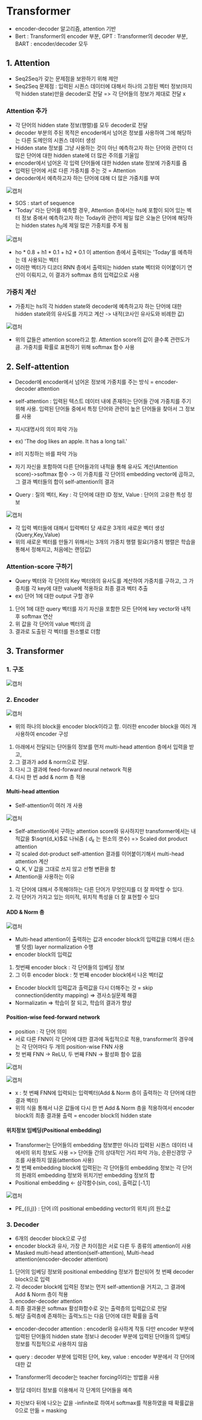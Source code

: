 # Transformer

- encoder-decoder 알고리즘, attention 기반
- Bert : Transformer의 encoder 부분, GPT : Transformer의 decoder 부분, BART : encoder/decoder 모두

## 1. Attention

- Seq2Seq가 갖는 문제점을 보완하기 위해 제안
- Seq2Seq 문제점 : 입력된 시퀀스 데이터에 대해서 하나의 고정된 벡터 정보(마지막 hidden state)만을 decoder로 전달 => 각 단어들의 정보가 제대로 전달 x

### Attention 추가

- 각 단어의 hidden state 정보(행렬)를 모두 decoder로 전달
- decoder 부분의 주된 목적은 encoder에서 넘어온 정보를 사용하여 그에 해당하는 다른 도메인의 시퀀스 데이터 생성
- Hidden state 정보를 그냥 사용하는 것이 아닌 예측하고자 하는 단어와 관련이 더 많은 단어에 대한 hidden state에 더 많은 주의를 기울임
- encoder에서 넘어온 각 입력 단어들에 대한 hidden state 정보에 가중치를 줌
- 입력된 단어에 서로 다른 가중치를 주는 것 = Attention
- decoder에서 예측하고자 하는 단어에 대해 더 많은 가중치를 부여

![캡처](https://user-images.githubusercontent.com/80622859/177313852-b610a396-a6ff-4dd8-8d68-b0f1eae5aa67.PNG)

- SOS : start of sequence
- 'Today' 라는 단어를 예측할 경우, Attention 층에서는 hs에 포함이 되어 있는 벡터 정보 중에서 예측하고자 하는 Today와 관련이 제일 많은 오늘은 단어에 해당하는 hidden states $h_0$에 제일 많은 가중치를 주게 됨

![캡처](https://user-images.githubusercontent.com/80622859/177314125-ad74d62e-140b-40ba-a0b2-2dee94d0e5ef.PNG)

- ho * 0.8 + h1 * 0.1 + h2 * 0.1 이 attention 층에서 출력되는 'Today'를 예측하는 데 사용되는 벡터
- 이러한 벡터가 디코더 RNN 층에서 출력되는 hidden state 벡터와 이어붙이기 연산이 이뤄지고, 이 결과가 softmax 층의 입력값으로 사용

### 가중치 계산

- 가중치는 hs의 각 hidden state와 decoder에 예측하고자 하는 단어에 대한 hidden state와의 유사도를 가지고 계산 -> 내적(코사인 유사도와 비례한 값)

![캡처](https://user-images.githubusercontent.com/80622859/177315615-fad85cb5-e890-41b9-b802-2d441467a8ea.PNG)

- 위의 값들은 attention score라고 함. Attention score의 값이 클수록 관련도가 큼. 가중치를 확률로 표현하기 위해 softmax 함수 사용

## 2. Self-attention

- Decoder에 encoder에서 넘어온 정보에 가중치를 주는 방식 = encoder-decoder attention
- self-attention : 입력된 텍스트 데이터 내에 존재하는 단어들 간에 가중치를 주기 위해 사용. 입력된 단어들 중에서 특정 단어와 관련이 높은 단어들을 찾아서 그 정보를 사용
- 지시대명사의 의미 파악 가능
- ex) 'The dog likes an apple. It has a long tail.'
- it이 지칭하는 바를 파악 가능

- 자기 자신을 포함하여 다른 단어들과의 내적을 통해 유사도 계산(Attention score)->softmax 함수 -> 이 가중치를 각 단어의 embedding vector에 곱하고, 그 결과 벡터들의 합이 self-attention의 결과

- Query : 질의 벡터, Key : 각 단어에 대한 ID 정보, Value : 단어의 고유한 특성 정보

![캡처](https://user-images.githubusercontent.com/80622859/177317493-fdf17086-f43e-48c3-af5d-b44133263b3c.PNG)

- 각 입력 벡터들에 대해서 입력벡터 당 새로운 3개의 새로운 벡터 생성(Query,Key,Value)
- 위의 새로운 벡터를 만들기 위해서는 3개의 가중치 행렬 필요(가중치 행렬은 학습을 통해서 정해지고, 처음에는 랜덤값)

### Attention-score 구하기

- Query 벡터와 각 단어의 Key 벡터와의 유사도를 계산하여 가중치를 구하고, 그 가중치를 각 key에 대한 value에 적용하요 최종 결과 벡터 추출
- ex) 단어 1에 대한 output 구할 경우
1) 단어 1에 대한 query 벡터를 자기 자신을 포함한 모든 단어에 key vector와 내적 후 softmax 연산
2) 위 값을 각 단어의 value 벡터의 곱
3) 결과로 도출된 각 벡터를 원소별로 더함


## 3. Transformer

### 1. 구조

![캡처](https://user-images.githubusercontent.com/80622859/177318532-f230df3c-1109-46ea-b54f-cf03da1196d8.PNG)

### 2. Encoder

![캡처](https://user-images.githubusercontent.com/80622859/177318604-1da67490-1528-4f21-a035-669401d88b05.PNG)

- 위의 하나의 block을 encoder block이라고 함. 이러한 encoder block을 여러 개 사용하여 encoder 구성
1) 아래에서 전달되는 단어들의 정보를 먼저 multi-head attention 층에서 입력을 받고, 
2) 그 결과가 add & norm으로 전달. 
3) 다시 그 결과에 feed-forward neural network 적용
4) 다시 한 번 add & norm 층 적용

#### Multi-head attention

- Self-attention이 여러 개 사용

![캡처](https://user-images.githubusercontent.com/80622859/177319034-b1aea852-c694-4583-b28e-1f046b5e9ed7.PNG)

- Self-attention에서 구하는 attention score와 유사하지만 transformer에서는 내적값을 $\sqrt{d_k}$로 나눠줌 ( $d_k$ 는 원소의 갯수) => Scaled dot product attention
- 각 scaled dot-product self-attention 결과를 이어붙이기해서 multi-head attention 계산
- Q, K, V 값을 그대로 쓰지 않고 선형 변환을 함
- Attention을 사용하는 이유
1) 각 단어에 대해서 주목해야하는 다른 단어가 무엇인지를 더 잘 파악할 수 있다.
2) 각 단어가 가지고 있는 의미적, 위치적 특성을 더 잘 표현할 수 있다

#### ADD & Norm 층

![캡처](https://user-images.githubusercontent.com/80622859/177319998-cd210e31-7ab4-4255-9ee6-421bbcac334b.PNG)

- Multi-head attention이 출력하는 값과 encoder block의 입력값을 더해서 (원소별 덧셈) layer normalization 수행
- encoder block의 입력값
1) 첫번째 encoder block : 각 단어들의 임베딩 정보
2) 그 이후 encoder block : 첫 번째 encoder block에서 나온 벡터값
- Encoder block의 입력값과 출력값을 다시 더해주는 것 = skip connection(identity mapping) => 경사소실문제 해결
- Normalizatin => 학습이 잘 되고, 학습의 결과가 향상

#### Position-wise feed-forward network

- position : 각 단어 의미
- 서로 다른 FNN이 각 단어에 대한 결과에 독립적으로 적용, transformer의 경우에는 각 단어마다 두 개의 position-wise FNN 사용
- 첫 번째 FNN -> ReLU, 두 번째 FNN -> 활성화 함수 없음

![캡처](https://user-images.githubusercontent.com/80622859/177322437-f3fad46e-4636-40c2-a364-5e4720be2c99.PNG)

![캡처](https://user-images.githubusercontent.com/80622859/185107341-94e542c7-9dce-4348-8c94-aad99897fe87.PNG)


- x : 첫 번째 FNN에 입력되는 입력벡터(Add & Norm 층이 출력하는 각 단어에 대한 결과 벡터)
- 위의 식을 통해서 나온 값들에 다시 한 번 Add & Norm 층을 적용하여서 encoder block의 최종 결과물 출력 = encoder block의 hidden state

#### 위치정보 임베딩(Positional embedding)

- Transformer는 단어들의 embedding 정보뿐만 아니라 입력된 시퀀스 데이터 내에서의 위치 정보도 사용 => 단어들 간의 상대적인 거리 파악 가능, 순환신경망 구조를 사용하지 않음(attention 사용)
- 첫 번째 embedding block에 입력된는 각 단어들의 embedding 정보는 각 단어의 원래의 embedding 정보와 위치기반 embedding 정보의 합
- Positional embedding <- 삼각함수(sin, cos), 출력값 [-1,1]

![캡처](https://user-images.githubusercontent.com/80622859/177323165-b2b43649-58c4-42d1-a8a4-1e6ade880be1.PNG)

- PE_{(i,j)} : 단어 i의 positional embedding vector의 위치 j의 원소값

### 3. Decoder

- 6개의 deocder block으로 구성
- encoder block과 유사, 가장 큰 차이점은 서로 다른 두 종류의 attention이 사용
- Masked multi-head attention(self-attention), Multi-head attention(encoder-decoder attention)

1. 단어의 임베딩 정보와 positional embedding 정보가 합산되어 첫 번째 decoder block으로 입력
2. 각 decoder block에 입력된 정보는 먼저 self-attention을 거치고, 그 결과에 Add & Norm 층이 적용
3. encoder-decoder attention 
4. 최종 결과물은 softmax 활성화함수로 갖는 출력층의 입력값으로 전달
5. 해당 출력층에 존재하는 출력노드는 다음 단어에 대한 확률을 출력

- encoder-decoder attention : encoder와 유사하게 작동 다만 encoder 부분에 입력된 단어들의 hidden state 정보나 decoder 부분에 입력된 단어들의 임베딩 정보를 직접적으로 사용하지 않음
- query : decoder 부분에 입력된 단어, key, value : encoder 부분에서 각 단어에 대한 값

- Transformer의 decoder는 teacher forcing이라는 방법을 사용
- 정답 데이터 정보를 이용해서 각 단계의 단어들을 예측
- 자신보다 뒤에 나오는 값을 -infinite로 하여서 softmax를 적용하였을 때 확률값을 0으로 만듦 = masking
